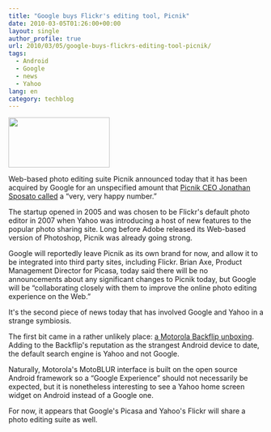 ```yaml
---
title: "Google buys Flickr's editing tool, Picnik"
date: 2010-03-05T01:26:00+00:00
layout: single
author_profile: true
url: 2010/03/05/google-buys-flickrs-editing-tool-picnik/
tags:
  - Android
  - Google
  - news
  - Yahoo
lang: en
category: techblog
---
```

<div>
  <a href="http://2.bp.blogspot.com/_vaUVXcmC3OI/S5BWmI-b1eI/AAAAAAAABKU/z-kOTXFD8cc/s1600-h/flickr_logo+(1).png" imageanchor="1"><img border="0" height="99" src="http://2.bp.blogspot.com/_vaUVXcmC3OI/S5BWmI-b1eI/AAAAAAAABKU/z-kOTXFD8cc/s200/flickr_logo+(1).png" width="200" /></a>
</div>

Web-based photo editing suite Picnik announced today that it has been acquired by Google for an unspecified amount that [Picnik CEO Jonathan Sposato called](http://www.techflash.com/seattle/2010/03/picniks_sposato_on_google_sale_a_very_happy_number.html) a &#8220;very, very happy number.&#8221;

The startup opened in 2005 and was chosen to be Flickr's default photo editor in 2007 when Yahoo was introducing a host of new features to the popular photo sharing site. Long before Adobe released its Web-based version of Photoshop, Picnik was already going strong.

Google will reportedly leave Picnik as its own brand for now, and allow it to be integrated into third party sites, including Flickr. Brian Axe, Product Management Director for Picasa, today said there will be no announcements about any significant changes to Picnik today, but Google will be &#8220;collaborating closely with them to improve the online photo editing experience on the Web.&#8221;

It's the second piece of news today that has involved Google and Yahoo in a strange symbiosis.

The first bit came in a rather unlikely place: [a Motorola Backflip unboxing](http://www.engadget.com/2010/03/01/motorola-backflip-for-atandt-unboxing-and-hands-on/). Adding to the Backflip's reputation as the strangest Android device to date, the default search engine is Yahoo and not Google.

Naturally, Motorola's MotoBLUR interface is built on the open source Android framework so a &#8220;Google Experience&#8221; should not necessarily be expected, but it is nonetheless interesting to see a Yahoo home screen widget on Android instead of a Google one.

For now, it appears that Google's Picasa and Yahoo's Flickr will share a photo editing suite as well.